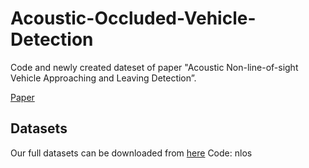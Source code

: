 # Acoustic-Occluded-Vehicle-Detection
Code and newly created dateset of paper "Acoustic Non-line-of-sight Vehicle Approaching and Leaving Detection”.

[Paper](https://ieeexplore.ieee.org/document/10415313)

## Datasets
Our full datasets can be downloaded from [here](https://pan.baidu.com/s/1z1hGTyfptad_Qwa_4F4tiA) Code: nlos
